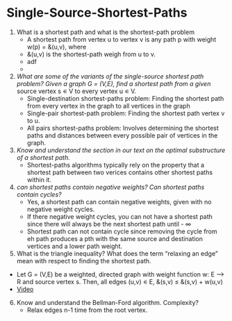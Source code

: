 # Single-Source-Shortest-Paths

1. What is a shortest path and what is the shortest-path problem
   - A shortest path from vertex u to vertex v is any path p with weight w(p) = &(u,v), where 
   - &(u,v) is the shortest-path weigh from u to v. 
   - adf 
   - 
2. _What are some of the variants of the single-source shortest path problem? Given a graph G = (V,E), find a shortest path from a given_
source vertex s ∊ V to every vertex u ∊ V.
   - Single-destination shortest-paths problem: Finding the shortest path from every vertex in the graph to all vertices in the graph 
   - Single-pair shortest-path problem: Finding the shortest path vertex v to u.  
   - All pairs shortest-paths problem: Involves determining the shortest paths and distances between every possible pair of vertices in the graph.
3. _Know and understand the section in our text on the optimal substructure of a shortest path._
   - Shortest-paths algorithms typically rely on the property that a shortest path between two verices contains other shortest paths within it.
4. _can shortest paths contain negative weights? Can shortest paths contain cycles?_
   - Yes, a shortest path can contain negative weights, given with no negative weight cycles. 
   - If there negative weight cycles, you can not have a shortest path since there will always be the next shortest path until - ∞
   - Shortest path can not contain cycle since removing the cycle from eh path produces a pth with the same source and destination vertices and a lower path weight. 
5. What is the triangle inequality? What does the term “relaxing an edge” mean with respect
to finding the shortest path.
- Let G = (V,E) be a weighted, directed graph with weight function w: E --> R and source vertex s. Then, all edges (u,v) ∊ E, &(s,v) ≤ &(s,v) + w(u,v)
-  [Video](https://www.youtube.com/watch?v=fqcSpN9sLTo)
6. Know and understand the Bellman-Ford algorithm. Complexity?
   - Relax edges n-1 time from the root vertex. 

   




